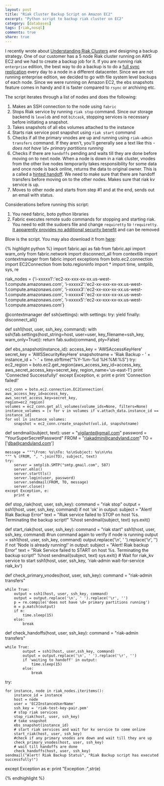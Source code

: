 ```yaml
---
layout: post
title: "Riak Cluster Backup Script on Amazon EC2"
excerpt: "Python script to backup riak cluster on EC2"
category: [databases]
tags: [riak,nosql]
comments: true
share: true
---
```


I recently wrote about [Understanding Riak Clusters](http://www.cynnefo.com/articles/Understanding-Riak-Clusters-Backup-strategy/) and designing a backup strategy. One of our customer has a 5 node Riak cluster running on AWS EC2 and we had to create a backup job for it. If you are running riak `enterprise` edition, the best way to do a backup is to do a [full sync replication](http://docs.basho.com/riakee/latest/cookbooks/Multi-Data-Center-Replication-Architecture/#Fullsync-Replication) every day to a node in a different datacenter. Since we are not running enterprise edition, we decided to go with file system level backups of each node. Since we were running on Amazon EC2, the ebs snapshots feature comes in handy and it is faster compared to `rsync` or archiving etc. 

The script iterates through a list of nodes and does the following:
	
1. Makes an SSH connection to the node using `fabric`
2. Stops Riak service by running `riak stop` command. Since our storage backend is `leveldb` and not `bitcask`, stopping services is necessary before initiating a snapshot.
3. Takes snapshots of all ebs volumes attached to the instance
4. Starts riak service post snapshot using `riak start` command
5. Checks if all the primary vnodes are up and running using `riak-admin transfers` command. If they aren't, you'll generally see a text like this - *does not have \d+ primary partitions running*
6. Checks if there are `handoffs` pending and waits till they are done before moving on to next node. When a node is down in a riak cluster, vnodes from the other live nodes temporarily takes responsibility for some data and once node is back online, returns the data to original owner. This is a called a [hinted handoff](http://docs.basho.com/riak/latest/ops/running/handoff/). We need to make sure that there are handoff transfers before moving on to the other nodes. Makes sure that riak kv service is up. 
7. Moves to other node and starts from step #1 and at the end, sends out an email with status. 
	
Considerations before running this script:
	
1. You need fabric, boto python libraries
2. Fabric executes remote sudo commands for stopping and starting riak. You need to edit the sudoers file and change `requiretty` to `!requiretty`. [It apparently provides no additional security benefit](http://unix.stackexchange.com/a/122624) and can be removed
	

Blow is the script. You may also download it from [here](https://www.dropbox.com/s/vecmh49hmy4dvqt/riakbackup.py?dl=0): 

{% highlight python %}
import fabric.api as fab
from fabric.api import warn_only
from fabric.network import disconnect_all
from contextlib import contextmanager
from fabric import exceptions
from boto.ec2.connection import EC2Connection
from boto.regioninfo import *
import time, smtplib, sys, re

riak_nodes = {'i-xxxxx1':'ec2-xx-xxx-xx-xx.us-west-1.compute.amazonaws.com',
'i-xxxxx2':'ec2-xx-xxx-xx-xx.us-west-1.compute.amazonaws.com',
'i-xxxxx3':'ec2-xx-xxx-xx-xx.us-west-1.compute.amazonaws.com',
'i-xxxxx4':'ec2-xx-xxx-xx-xx.us-west-1.compute.amazonaws.com',
'i-xxxxx5':'ec2-xx-xxx-xx-xx.us-west-1.compute.amazonaws.com'}


@contextmanager
def ssh(settings):
	with settings:
		try:
			yield
		finally:
			disconnect_all()


def ssh1(host, user, ssh_key, command):
    with ssh(fab.settings(host_string=host, user=user, key_filename=ssh_key, warn_only=True)):
        return fab.sudo(command, pty=False)

def ebs_snapshot(instance_id):
	access_key = 'AWSAccessKeyHere'
	secret_key = 'AWSSecurityKeyHere'
	snapshotname = 'Riak Backup - ' + instance_id + '- ' + time.strftime("%Y-%m-%d %H:%M:%S")
	try:
		ec2_region = boto.ec2.get_region(aws_access_key_id=access_key, aws_secret_access_key=secret_key, region_name='us-east-1')
		print 'Connected Successfully!'
	except Exception, e:
		print e
		print 'Connection failed!'
	
	ec2_conn = boto.ec2.connection.EC2Connection(
    aws_access_key_id=access_key, 
    aws_secret_access_key=secret_key,
    region=ec2_region)	
	volumes = ec2_conn.get_all_volumes(volume_ids=None, filters=None)
	instance_volumes = [v for v in volumes if v.attach_data.instance_id == instance_id]
	for vol in instance_volumes:
		snapshot = ec2_conn.create_snapshot(vol.id, snapshotname)


def sendmail(subject, text):
	user = "vigilante@gmail.com"
	password = "YourSuperSecretPassword"
	FROM = "riakadmin@candyland.com"
	TO = ['dba@canduland.com']
	
	message = """\From: %s\nTo: %s\nSubject: %s\n\n%s
	""" % (FROM, ", ".join(TO), subject, text)
	try:
		server = smtplib.SMTP("smtp.gmail.com", 587)
		server.ehlo()
		server.starttls()
		server.login(user, password)
		server.sendmail(FROM, TO, message)
		server.close()
	except Exception, e:
		print e	


def stop_riak(host, user, ssh_key):
	command = "riak stop"
	output = ssh1(host, user, ssh_key, command)
	if not 'ok' in output:
		subject = "Alert! Riak Backup Error"
		text = "Riak service failed to STOP on host %s. Terminating the backup script!" %host
		sendmail(subject, text)
		sys.exit()

def start_riak(host, user, ssh_key):
	command = "riak start"
	ssh1(host, user, ssh_key, command)
	#run command again to verify if node is running
	output = ssh1(host, user, ssh_key, command)
	output.replace('\n', ' ').replace('\r', '')	
	if not 'Node is already running!' in output:
		subject = "Alert! Riak backup Error"
		text = "Riak Service failed to START on host %s. Terminating the backup script!" %host
		sendmail(subject, text)
		sys.exit()
	# Wait for riak_kv service to start
	ssh1(host, user, ssh_key, 'riak-admin wait-for-service riak_kv')

def check_primary_vnodes(host, user, ssh_key):
	command = "riak-admin transfers"
	
	while True:
		output = ssh1(host, user, ssh_key, command)
		output = output.replace('\n', ' ').replace('\r', '')
		p = re.compile('does not have \d+ primary partitions running')
		m = p.match(output)
		if m:
			time.sleep(15)
		else:
			break

def check_handoffs(host, user, ssh_key):
	command  = "riak-admin transfers"
		
	while True:
			output = ssh1(host, user,ssh_key, command)
			output = output.replace('\n', ' ').replace('\r', '')
			if 'waiting to handoff' in output:
				time.sleep(15)
			else:
				break
	

try:

	for instance, node in riak_nodes.iteritems():
		instance_id = instance
		host = node
		user = 'EC2InstanceUserName'
		ssh_key = 'riak-test-key-pair.pem'
		# stop riak services
		stop_riak(host, user, ssh_key)
		# take snapshot		
		ebs_snapshot(instance_id)
		# start riak services and wait for kv service to come online
		start_riak(host, user, ssh_key)
		#check if any primary vnodes are down and wait till they are up
		check_primary_vnodes(host, user, ssh_key)
		# wait till handoffs are done
		check_handoffs(host, user, ssh_key)
	sendmail("Alert! Riak Backup Status", "Riak Backup script has executed successfully!")
except Exception as e:
	print "Exception :",str(e)

{% endhighlight %}

